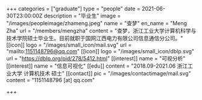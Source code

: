+++
categories = ["graduate"]
type = "people"
date = 2021-06-30T23:00:00Z
description = "毕业生"
image = "/images/peopleimage/zhameng.jpeg"
name = "查梦"
en_name = "Meng Zha"
url = "/members/mengzha"
content = "查梦，浙江工业大学计算机科学与技术学院硕士毕业生。目前就职于国网江西电力有限公司信息通信分公司。"
[[icon]]
logo = "/images/small_icon/mail.svg"
url = "mailto:1151148796@qq.com"
[[icon]]
logo = "/images/small_icon/dblp.svg"
url = "https://dblp.org/pid/278/5412.html"
[[interest]]
name = "可视分析"
[[interest]]
name = "信息可视化"
[[edu]]
content = "2018.09-2021.06 浙江工业大学 计算机技术 硕士"
[[contact]]
pic = "/images/contactimage/mail.svg"
content = "1151148796 [at] qq.com"

+++